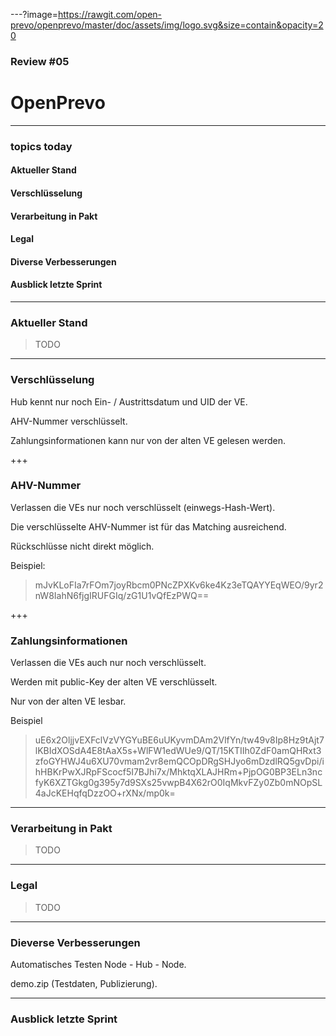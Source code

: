 ---?image=https://rawgit.com/open-prevo/openprevo/master/doc/assets/img/logo.svg&size=contain&opacity=20

### Review #05
# OpenPrevo

---

### topics today

#### Aktueller Stand 
#### Verschlüsselung 
#### Verarbeitung in Pakt
#### Legal
#### Diverse Verbesserungen
#### Ausblick letzte Sprint

---

### Aktueller Stand 

> TODO

---

### Verschlüsselung

Hub kennt nur noch Ein- / Austrittsdatum und UID der VE.

AHV-Nummer verschlüsselt.

Zahlungsinformationen kann nur von der alten VE gelesen werden.

+++

### AHV-Nummer

Verlassen die VEs nur noch verschlüsselt (einwegs-Hash-Wert).

Die verschlüsselte AHV-Nummer ist für das Matching ausreichend.

Rückschlüsse nicht direkt möglich.

Beispiel: 
> mJvKLoFIa7rFOm7joyRbcm0PNcZPXKv6ke4Kz3eTQAYYEqWEO/9yr2nW8IahN6fjgIRUFGIq/zG1U1vQfEzPWQ==

+++

### Zahlungsinformationen

Verlassen die VEs auch nur noch verschlüsselt.

Werden mit public-Key der alten VE verschlüsselt.

Nur von der alten VE lesbar.

Beispiel
> uE6x2OljjvEXFclVzVYGYuBE6uUKyvmDAm2VlfYn/tw49v8Ip8Hz9tAjt7lKBIdXOSdA4E8tAaX5s+WlFW1edWUe9/QT/15KTIIh0ZdF0amQHRxt3zfoGYHWJ4u6XU70vmam2vr8emQCOpDRgSHJyo6mDzdlRQ5gvDpi/ihHBKrPwXJRpFScocf5I7BJhi7x/MhktqXLAJHRm+PjpOG0BP3ELn3ncfyK6XZTGkg0g395y7d9SXs25vwpB4X62rO0IqMkvFZy0Zb0mNOpSL4aJcKEHqfqDzzOO+rXNx/mp0k=

---

### Verarbeitung in Pakt

> TODO

---

### Legal

> TODO

---

### Dieverse Verbesserungen

Automatisches Testen Node - Hub - Node.

demo.zip (Testdaten, Publizierung).

---

### Ausblick letzte Sprint

